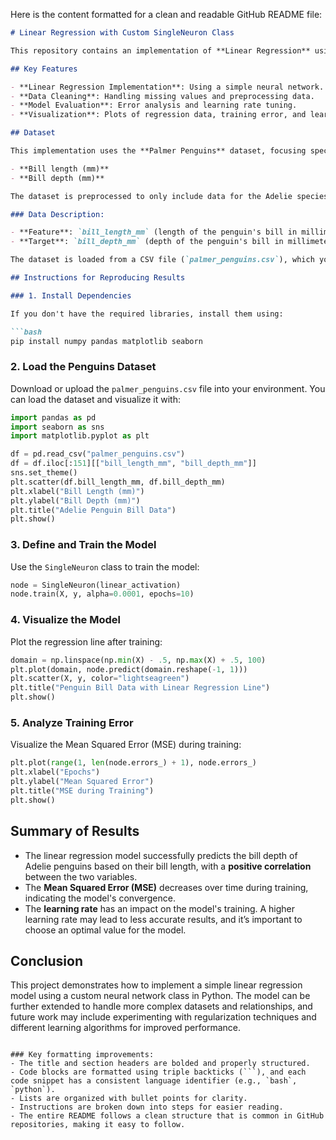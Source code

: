 Here is the content formatted for a clean and readable GitHub README file:

```markdown
# Linear Regression with Custom SingleNeuron Class

This repository contains an implementation of **Linear Regression** using a custom `SingleNeuron` class, designed to predict one variable (bill depth) based on another (bill length) for **Adelie penguins**. The model is trained using a single artificial neuron with a linear activation function, and it is optimized using **stochastic gradient descent (SGD)**. The project includes data visualization, model training, and analysis of model performance, including the effect of learning rate on training accuracy.

## Key Features

- **Linear Regression Implementation**: Using a simple neural network.
- **Data Cleaning**: Handling missing values and preprocessing data.
- **Model Evaluation**: Error analysis and learning rate tuning.
- **Visualization**: Plots of regression data, training error, and learned model.

## Dataset

This implementation uses the **Palmer Penguins** dataset, focusing specifically on the **Adelie species**. The dataset contains information about penguins, including various physical measurements. For this example, we use two parameters from the dataset:

- **Bill length (mm)**
- **Bill depth (mm)**

The dataset is preprocessed to only include data for the Adelie species, and rows with missing values are removed. The cleaned data is then used for training the linear regression model.

### Data Description:

- **Feature**: `bill_length_mm` (length of the penguin's bill in millimeters)
- **Target**: `bill_depth_mm` (depth of the penguin's bill in millimeters)

The dataset is loaded from a CSV file (`palmer_penguins.csv`), which you may need to upload or place in the correct directory when using the code on your local machine or platforms like Google Colab.

## Instructions for Reproducing Results

### 1. Install Dependencies

If you don't have the required libraries, install them using:

```bash
pip install numpy pandas matplotlib seaborn
```

### 2. Load the Penguins Dataset

Download or upload the `palmer_penguins.csv` file into your environment. You can load the dataset and visualize it with:

```python
import pandas as pd
import seaborn as sns
import matplotlib.pyplot as plt

df = pd.read_csv("palmer_penguins.csv")
df = df.iloc[:151][["bill_length_mm", "bill_depth_mm"]]
sns.set_theme()
plt.scatter(df.bill_length_mm, df.bill_depth_mm)
plt.xlabel("Bill Length (mm)")
plt.ylabel("Bill Depth (mm)")
plt.title("Adelie Penguin Bill Data")
plt.show()
```

### 3. Define and Train the Model

Use the `SingleNeuron` class to train the model:

```python
node = SingleNeuron(linear_activation)
node.train(X, y, alpha=0.0001, epochs=10)
```

### 4. Visualize the Model

Plot the regression line after training:

```python
domain = np.linspace(np.min(X) - .5, np.max(X) + .5, 100)
plt.plot(domain, node.predict(domain.reshape(-1, 1)))
plt.scatter(X, y, color="lightseagreen")
plt.title("Penguin Bill Data with Linear Regression Line")
plt.show()
```

### 5. Analyze Training Error

Visualize the Mean Squared Error (MSE) during training:

```python
plt.plot(range(1, len(node.errors_) + 1), node.errors_)
plt.xlabel("Epochs")
plt.ylabel("Mean Squared Error")
plt.title("MSE during Training")
plt.show()
```

## Summary of Results

- The linear regression model successfully predicts the bill depth of Adelie penguins based on their bill length, with a **positive correlation** between the two variables.
- The **Mean Squared Error (MSE)** decreases over time during training, indicating the model's convergence.
- The **learning rate** has an impact on the model's training. A higher learning rate may lead to less accurate results, and it’s important to choose an optimal value for the model.

## Conclusion

This project demonstrates how to implement a simple linear regression model using a custom neural network class in Python. The model can be further extended to handle more complex datasets and relationships, and future work may include experimenting with regularization techniques and different learning algorithms for improved performance.
```

### Key formatting improvements:
- The title and section headers are bolded and properly structured.
- Code blocks are formatted using triple backticks (```), and each code snippet has a consistent language identifier (e.g., `bash`, `python`).
- Lists are organized with bullet points for clarity.
- Instructions are broken down into steps for easier reading.
- The entire README follows a clean structure that is common in GitHub repositories, making it easy to follow.
